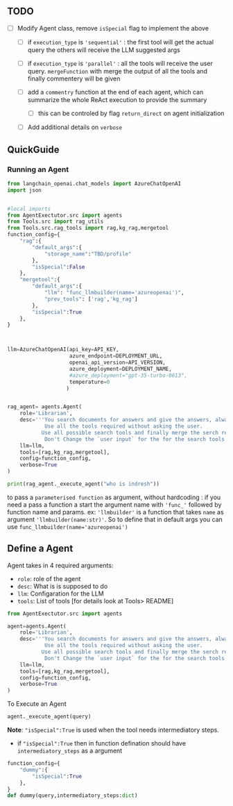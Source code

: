 




## TODO

- [ ] Modify Agent class, remove `isSpecial` flag to implement the above
  - [ ] if `execution_type` is `'sequential'` : the first tool will get the actual query the others will receive the LLM suggested args
  - [ ] if  `execution_type` is `'parallel'` : all the tools will receive the user query. `mergeFunction` with merge the output of all the tools and finally commentery will be given
  - [ ] add a `commentry` function at the end of each agent, which can summarize the whole ReAct execution to provide the summary
    - [ ] this can be controled by flag `return_direct` on agent initialization
  - [ ] Add additional details on `verbose`




## QuickGuide

### Running an Agent

```python
from langchain_openai.chat_models import AzureChatOpenAI
import json


#local imports
from AgentExectutor.src import agents
from Tools.src import rag_utils
from Tools.src.rag_tools import rag,kg_rag,mergetool
function_config={
    "rag":{
        "default_args":{
            "storage_name":"TBD/profile"
        },
        "isSpecial":False
    },
    "mergetool":{
        "default_args":{
            "llm": "func_llmbuilder(name='azureopenai')",
            "prev_tools": ['rag','kg_rag']
        },
        "isSpecial":True
    },
}



llm=AzureChatOpenAI(api_key=API_KEY,
                    azure_endpoint=DEPLOYMENT_URL,
                    openai_api_version=API_VERSION,
                    azure_deployment=DEPLOYMENT_NAME,
                    #azure_deployment="gpt-35-turbo-0613",
                    temperature=0
                   )


rag_agent= agents.Agent(
    role='Librarian',
    desc='''You search documents for answers and give the answers, always use the tools to search documents.
            Use all the tools required without asking the user.
           Use all possible search tools and finally merge the serch results to respond.
            Don't Change the `user input` for the for the search tools.''',
    llm=llm,
    tools=[rag,kg_rag,mergetool],
    config=function_config,
    verbose=True
)

print(rag_agent._execute_agent("who is indresh"))

```

to pass a `parameterised function` as argument, without hardcoding
: if you need a pass a function a start the argument name with `'func_'` followed by function name and params. ex: `'llmbuilder'` is a function that takes `name` as argument `'llmbuilder(name:str)'`. So to define that in default args you can use `func_llmbuilder(name='azureopenai')`


## Define a Agent

Agent takes in 4 required arguments:

- `role`: role of the agent
- `desc`: What is is supposed to do
- `llm`: Configaration for the LLM
- `tools`: List of tools [for details look at Tools> README]
```python
from AgentExectutor.src import agents

agent=agents.Agent(
    role='Librarian',
    desc='''You search documents for answers and give the answers, always use the tools to search documents.
            Use all the tools required without asking the user.
           Use all possible search tools and finally merge the serch results to respond.
            Don't Change the `user input` for the for the search tools.''',
    llm=llm,
    tools=[rag,kg_rag,mergetool],
    config=function_config,
    verbose=True
)
```
To Execute an Agent

```python
agent._execute_agent(query)
```


**Note**: `"isSpecial":True` is used when the tool needs intermediatory steps. 
- if `"isSpecial":True` then in function defination should have `intermediatory_steps` as a argument
```python
function_config={
    "dummy":{
        "isSpecial":True
    },
}
def dummy(query,intermediatory_steps:dict)
```